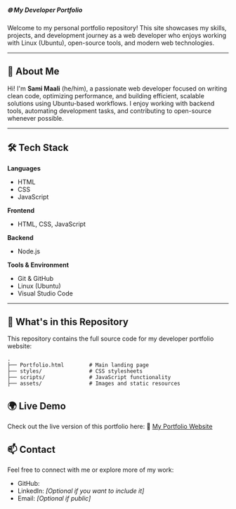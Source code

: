##### 🌐 My Developer Portfolio

Welcome to my personal portfolio repository!
This site showcases my skills, projects, and development journey as a web developer who enjoys working with Linux (Ubuntu), open-source tools, and modern web technologies.

---

## 🚀 About Me

Hi! I'm **Sami Maali** (he/him), a passionate web developer focused on writing clean code, optimizing performance, and building efficient, scalable solutions using Ubuntu-based workflows.
I enjoy working with backend tools, automating development tasks, and contributing to open-source whenever possible.

---

## 🛠️ Tech Stack

**Languages**

* HTML
* CSS
* JavaScript

**Frontend**

* HTML, CSS, JavaScript

**Backend**

* Node.js

**Tools & Environment**

* Git & GitHub
* Linux (Ubuntu)
* Visual Studio Code

---

## 📁 What's in this Repository

This repository contains the full source code for my developer portfolio website:

```
.
├── Portfolio.html        # Main landing page
├── styles/               # CSS stylesheets
├── scripts/              # JavaScript functionality
├── assets/               # Images and static resources
```



## 🌍 Live Demo

Check out the live version of this portfolio here:
🔗 [My Portfolio Website](https://samiimaali.github.io/projects/)


 
## 📫 Contact

Feel free to connect with me or explore more of my work:

* GitHub: 
* LinkedIn: *\[Optional if you want to include it]*
* Email: *\[Optional if public]*

